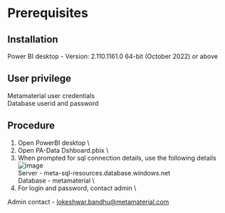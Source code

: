 # Prerequisites
## Installation
Power BI desktop - Version: 2.110.1161.0 64-bit (October 2022) or above

## User privilege
Metamaterial user credentials \
Database userid and password 

## Procedure
1. Open PowerBI desktop \
2. Open PA-Data Dshboard.pbix \
3. When prompted for sql connection details,  use the following details \
![image](https://user-images.githubusercontent.com/125470741/222097820-ee054c95-bf71-4226-bc63-e21d683e21bb.png) \
Server - meta-sql-resources.database.windows.net \
Database - metamaterial \
4. For login and password, contact admin \

Admin contact - lokeshwar.bandhu@metamaterial.com

